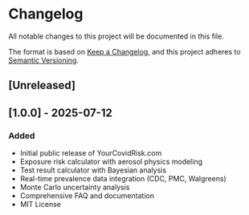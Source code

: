 # Changelog

All notable changes to this project will be documented in this file.

The format is based on [Keep a Changelog](https://keepachangelog.com/en/1.0.0/),
and this project adheres to [Semantic Versioning](https://semver.org/spec/v2.0.0.html).

## [Unreleased]

## [1.0.0] - 2025-07-12

### Added
- Initial public release of YourCovidRisk.com
- Exposure risk calculator with aerosol physics modeling
- Test result calculator with Bayesian analysis
- Real-time prevalence data integration (CDC, PMC, Walgreens)
- Monte Carlo uncertainty analysis
- Comprehensive FAQ and documentation
- MIT License